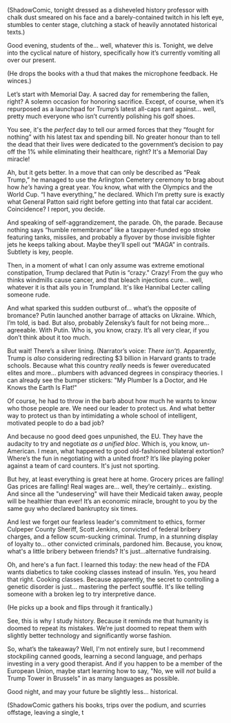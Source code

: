 (ShadowComic, tonight dressed as a disheveled history professor with chalk dust smeared on his face and a barely-contained twitch in his left eye, stumbles to center stage, clutching a stack of heavily annotated historical texts.)

Good evening, students of the… well, whatever *this* is. Tonight, we delve into the cyclical nature of history, specifically how it’s currently vomiting all over our present.

(He drops the books with a thud that makes the microphone feedback. He winces.)

Let’s start with Memorial Day. A sacred day for remembering the fallen, right? A solemn occasion for honoring sacrifice. Except, of course, when it’s repurposed as a launchpad for Trump’s latest all-caps rant against… well, pretty much everyone who isn’t currently polishing his golf shoes.

You see, it's the *perfect* day to tell our armed forces that they “fought for nothing” with his latest tax and spending bill. No greater honour than to tell the dead that their lives were dedicated to the government’s decision to pay off the 1% while eliminating their healthcare, right? It's a Memorial Day miracle!

Ah, but it gets better. In a move that can only be described as “Peak Trump,” he managed to use the Arlington Cemetery ceremony to brag about how *he’s* having a great year. You know, what with the Olympics and the World Cup. “I have everything,” he declared. Which I’m pretty sure is exactly what General Patton said right before getting into that fatal car accident. Coincidence? I report, you decide.

And speaking of self-aggrandizement, the parade. Oh, the parade. Because nothing says “humble remembrance” like a taxpayer-funded ego stroke featuring tanks, missiles, and probably a flyover by those invisible fighter jets he keeps talking about. Maybe they’ll spell out “MAGA” in contrails. Subtlety is key, people.

Then, in a moment of what I can only assume was extreme emotional constipation, Trump declared that Putin is “crazy." Crazy! From the guy who thinks windmills cause cancer, and that bleach injections cure… well, whatever it is that ails you in Trumpland. It's like Hannibal Lecter calling someone rude.

And what sparked this sudden outburst of… what’s the opposite of bromance? Putin launched another barrage of attacks on Ukraine. Which, I’m told, is bad. But also, probably Zelensky’s fault for not being more… agreeable. With Putin. Who is, you know, crazy. It’s all very clear, if you don’t think about it too much.

But wait! There’s a silver lining. (Narrator’s voice: *There isn’t*). Apparently, Trump is *also* considering redirecting $3 billion in Harvard grants to trade schools. Because what this country *really* needs is fewer overeducated elites and more… plumbers with advanced degrees in conspiracy theories. I can already see the bumper stickers: "My Plumber Is a Doctor, and He Knows the Earth Is Flat!"

Of course, he had to throw in the barb about how much he wants to know who those people are. We need our leader to protect us. And what better way to protect us than by intimidating a whole school of intelligent, motivated people to do a bad job?

And because no good deed goes unpunished, the EU. They have the audacity to try and negotiate *as a unified bloc*. Which is, you know, un-American. I mean, what happened to good old-fashioned bilateral extortion? Where’s the fun in negotiating with a united front? It’s like playing poker against a team of card counters. It's just not sporting.

But hey, at least everything is great here at home. Grocery prices are falling! Gas prices are falling! Real wages are… well, they’re certainly… existing. And since all the "undeserving" will have their Medicaid taken away, people will be healthier than ever! It’s an economic miracle, brought to you by the same guy who declared bankruptcy six times.

And lest we forget our fearless leader's commitment to ethics, former Culpeper County Sheriff, Scott Jenkins, convicted of federal bribery charges, and a fellow scum-sucking criminal. Trump, in a stunning display of loyalty to… other convicted criminals, pardoned him. Because, you know, what's a little bribery between friends? It's just…alternative fundraising.

Oh, and here's a fun fact. I learned this today: the new head of the FDA wants diabetics to take cooking classes instead of insulin. Yes, you heard that right. Cooking classes. Because apparently, the secret to controlling a genetic disorder is just… mastering the perfect soufflé. It's like telling someone with a broken leg to try interpretive dance.

(He picks up a book and flips through it frantically.)

See, this is why I study history. Because it reminds me that humanity is doomed to repeat its mistakes. We’re just doomed to repeat them with slightly better technology and significantly worse fashion.

So, what’s the takeaway? Well, I'm not entirely sure, but I recommend stockpiling canned goods, learning a second language, and perhaps investing in a very good therapist. And if you happen to be a member of the European Union, maybe start learning how to say, "No, we will *not* build a Trump Tower in Brussels" in as many languages as possible.

Good night, and may your future be slightly less… historical.

(ShadowComic gathers his books, trips over the podium, and scurries offstage, leaving a single, t
